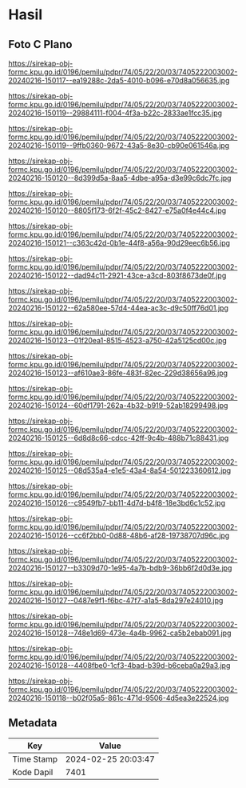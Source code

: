 # Hasil

## Foto C Plano

https://sirekap-obj-formc.kpu.go.id/0196/pemilu/pdpr/74/05/22/20/03/7405222003002-20240216-150117--ea19288c-2da5-4010-b096-e70d8a056635.jpg

https://sirekap-obj-formc.kpu.go.id/0196/pemilu/pdpr/74/05/22/20/03/7405222003002-20240216-150119--29884111-f004-4f3a-b22c-2833ae1fcc35.jpg

https://sirekap-obj-formc.kpu.go.id/0196/pemilu/pdpr/74/05/22/20/03/7405222003002-20240216-150119--9ffb0360-9672-43a5-8e30-cb90e061546a.jpg

https://sirekap-obj-formc.kpu.go.id/0196/pemilu/pdpr/74/05/22/20/03/7405222003002-20240216-150120--8d399d5a-8aa5-4dbe-a95a-d3e99c6dc7fc.jpg

https://sirekap-obj-formc.kpu.go.id/0196/pemilu/pdpr/74/05/22/20/03/7405222003002-20240216-150120--8805f173-6f2f-45c2-8427-e75a0f4e44c4.jpg

https://sirekap-obj-formc.kpu.go.id/0196/pemilu/pdpr/74/05/22/20/03/7405222003002-20240216-150121--c363c42d-0b1e-44f8-a56a-90d29eec6b56.jpg

https://sirekap-obj-formc.kpu.go.id/0196/pemilu/pdpr/74/05/22/20/03/7405222003002-20240216-150122--dad94c11-2921-43ce-a3cd-803f8673de0f.jpg

https://sirekap-obj-formc.kpu.go.id/0196/pemilu/pdpr/74/05/22/20/03/7405222003002-20240216-150122--62a580ee-57d4-44ea-ac3c-d9c50ff76d01.jpg

https://sirekap-obj-formc.kpu.go.id/0196/pemilu/pdpr/74/05/22/20/03/7405222003002-20240216-150123--01f20ea1-8515-4523-a750-42a5125cd00c.jpg

https://sirekap-obj-formc.kpu.go.id/0196/pemilu/pdpr/74/05/22/20/03/7405222003002-20240216-150123--af610ae3-86fe-483f-82ec-229d38656a96.jpg

https://sirekap-obj-formc.kpu.go.id/0196/pemilu/pdpr/74/05/22/20/03/7405222003002-20240216-150124--60df1791-262a-4b32-b919-52ab18299498.jpg

https://sirekap-obj-formc.kpu.go.id/0196/pemilu/pdpr/74/05/22/20/03/7405222003002-20240216-150125--6d8d8c66-cdcc-42ff-9c4b-488b71c88431.jpg

https://sirekap-obj-formc.kpu.go.id/0196/pemilu/pdpr/74/05/22/20/03/7405222003002-20240216-150125--08d535a4-e1e5-43a4-8a54-501223360612.jpg

https://sirekap-obj-formc.kpu.go.id/0196/pemilu/pdpr/74/05/22/20/03/7405222003002-20240216-150126--c9549fb7-bb11-4d7d-b4f8-18e3bd6c1c52.jpg

https://sirekap-obj-formc.kpu.go.id/0196/pemilu/pdpr/74/05/22/20/03/7405222003002-20240216-150126--cc6f2bb0-0d88-48b6-af28-19738707d96c.jpg

https://sirekap-obj-formc.kpu.go.id/0196/pemilu/pdpr/74/05/22/20/03/7405222003002-20240216-150127--b3309d70-1e95-4a7b-bdb9-36bb6f2d0d3e.jpg

https://sirekap-obj-formc.kpu.go.id/0196/pemilu/pdpr/74/05/22/20/03/7405222003002-20240216-150127--0487e9f1-f6bc-47f7-a1a5-8da297e24010.jpg

https://sirekap-obj-formc.kpu.go.id/0196/pemilu/pdpr/74/05/22/20/03/7405222003002-20240216-150128--748e1d69-473e-4a4b-9962-ca5b2ebab091.jpg

https://sirekap-obj-formc.kpu.go.id/0196/pemilu/pdpr/74/05/22/20/03/7405222003002-20240216-150128--4408fbe0-1cf3-4bad-b39d-b6ceba0a29a3.jpg

https://sirekap-obj-formc.kpu.go.id/0196/pemilu/pdpr/74/05/22/20/03/7405222003002-20240216-150118--b02f05a5-861c-471d-9506-4d5ea3e22524.jpg


## Metadata

| Key        | Value               |
| ---------- | ------------------- |
| Time Stamp | 2024-02-25 20:03:47 |
| Kode Dapil | 7401                |



